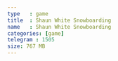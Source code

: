```yaml
---
type   : game
title  : Shaun White Snowboarding
name   : Shaun White Snowboarding
categories: [game]
telegram : 1505
size: 767 MB
---
```



